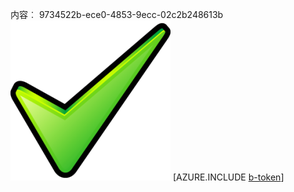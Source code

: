 内容︰ 9734522b-ece0-4853-9ecc-02c2b248613b![图像](13c779bd-3c3b-4696-b399-c0e653b9ef94.png)
[AZURE.INCLUDE [b-token](039b9c58-2270-479d-8f18-ff554d52d0e5.md)]
